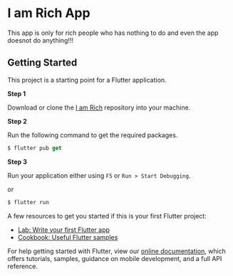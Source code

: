 # I am Rich App

This app is only for rich people who has nothing to do and even the app doesnot do anything!!!

## Getting Started

This project is a starting point for a Flutter application.

**Step 1**

Download or clone the [I am Rich](https://github.com/kmadhav907/I-AM-RICH) repository into your machine.

**Step 2**

Run the following command to get the required packages.

```dart
$ flutter pub get
```

**Step 3**

Run your application either using `F5` or `Run > Start Debugging`.

or

```dart
$ flutter run
```


A few resources to get you started if this is your first Flutter project:

- [Lab: Write your first Flutter app](https://flutter.dev/docs/get-started/codelab)
- [Cookbook: Useful Flutter samples](https://flutter.dev/docs/cookbook)



For help getting started with Flutter, view our
[online documentation](https://flutter.dev/docs), which offers tutorials,
samples, guidance on mobile development, and a full API reference.
